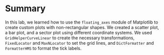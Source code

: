 # Summary

In this lab, we learned how to use the `floating_axes` module of Matplotlib to create custom plots with non-rectangular shapes. We created a scatter plot, a bar plot, and a sector plot using different coordinate systems. We used `GridHelperCurveLinear` to create the necessary transformations, `FixedLocator` and `MaxNLocator` to set the grid lines, and `DictFormatter` and `FormatterHMS` to format the tick labels.
